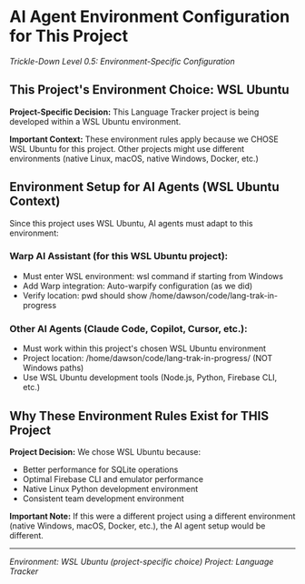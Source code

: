 # AI Agent Environment Configuration for This Project
*Trickle-Down Level 0.5: Environment-Specific Configuration*

## This Project's Environment Choice: WSL Ubuntu

**Project-Specific Decision:** This Language Tracker project is being developed within a WSL Ubuntu environment.

**Important Context:** These environment rules apply because we CHOSE WSL Ubuntu for this project.
Other projects might use different environments (native Linux, macOS, native Windows, Docker, etc.)

## Environment Setup for AI Agents (WSL Ubuntu Context)

Since this project uses WSL Ubuntu, AI agents must adapt to this environment:

### Warp AI Assistant (for this WSL Ubuntu project):
- Must enter WSL environment: wsl command if starting from Windows
- Add Warp integration: Auto-warpify configuration (as we did)
- Verify location: pwd should show /home/dawson/code/lang-trak-in-progress

### Other AI Agents (Claude Code, Copilot, Cursor, etc.):
- Must work within this project's chosen WSL Ubuntu environment
- Project location: /home/dawson/code/lang-trak-in-progress/ (NOT Windows paths)
- Use WSL Ubuntu development tools (Node.js, Python, Firebase CLI, etc.)

## Why These Environment Rules Exist for THIS Project

**Project Decision:** We chose WSL Ubuntu because:
- Better performance for SQLite operations
- Optimal Firebase CLI and emulator performance
- Native Linux Python development environment
- Consistent team development environment

**Important Note:** If this were a different project using a different environment
(native Windows, macOS, Docker, etc.), the AI agent setup would be different.

---
*Environment: WSL Ubuntu (project-specific choice)*
*Project: Language Tracker*
